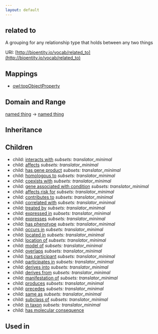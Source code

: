 ```yaml
---
layout: default
---
```


## related to


A grouping for any relationship type that holds between any two things

URI: [http://bioentity.io/vocab/related_to](http://bioentity.io/vocab/related_to)
## Mappings

 * [owl:topObjectProperty](http://purl.obolibrary.org/obo/owl_topObjectProperty)

## Domain and Range

[named thing](NamedThing.html) -> [named thing](NamedThing.html)

## Inheritance


## Children

 *  child: [interacts with](interacts_with.html) *subsets: translator_minimal*
 *  child: [affects](affects.html) *subsets: translator_minimal*
 *  child: [has gene product](has_gene_product.html) *subsets: translator_minimal*
 *  child: [homologous to](homologous_to.html) *subsets: translator_minimal*
 *  child: [coexists with](coexists_with.html) *subsets: translator_minimal*
 *  child: [gene associated with condition](gene_associated_with_condition.html) *subsets: translator_minimal*
 *  child: [affects risk for](affects_risk_for.html) *subsets: translator_minimal*
 *  child: [contributes to](contributes_to.html) *subsets: translator_minimal*
 *  child: [correlated with](correlated_with.html) *subsets: translator_minimal*
 *  child: [treated by](treated_by.html) *subsets: translator_minimal*
 *  child: [expressed in](expressed_in.html) *subsets: translator_minimal*
 *  child: [expresses](expresses.html) *subsets: translator_minimal*
 *  child: [has phenotype](has_phenotype.html) *subsets: translator_minimal*
 *  child: [occurs in](occurs_in.html) *subsets: translator_minimal*
 *  child: [located in](located_in.html) *subsets: translator_minimal*
 *  child: [location of](location_of.html) *subsets: translator_minimal*
 *  child: [model of](model_of.html) *subsets: translator_minimal*
 *  child: [overlaps](overlaps.html) *subsets: translator_minimal*
 *  child: [has participant](has_participant.html) *subsets: translator_minimal*
 *  child: [participates in](participates_in.html) *subsets: translator_minimal*
 *  child: [derives into](derives_into.html) *subsets: translator_minimal*
 *  child: [derives from](derives_from.html) *subsets: translator_minimal*
 *  child: [manifestation of](manifestation_of.html) *subsets: translator_minimal*
 *  child: [produces](produces.html) *subsets: translator_minimal*
 *  child: [precedes](precedes.html) *subsets: translator_minimal*
 *  child: [same as](same_as.html) *subsets: translator_minimal*
 *  child: [subclass of](subclass_of.html) *subsets: translator_minimal*
 *  child: [in taxon](in_taxon.html) *subsets: translator_minimal*
 *  child: [has molecular consequence](has_molecular_consequence.html)

## Used in

